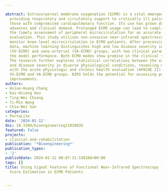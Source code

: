 ---
abstract: Extracorporeal membrane oxygenation (ECMO) is a vital emergency procedure
  providing respiratory and circulatory support to critically ill patients, especially
  those with compromised cardiopulmonary function. Its use has grown due to technological
  advances and clinical demand. Prolonged ECMO usage can lead to complications, necessitating
  the timely assessment of peripheral microcirculation for an accurate physiological
  evaluation. This study utilizes non-invasive near-infrared spectroscopy (NIRS) to
  monitor knee-level microcirculation in ECMO patients. After processing oxygenation
  data, machine learning distinguishes high and low disease severity in the veno-venous
  (VV-ECMO) and veno-arterial (VA-ECMO) groups, with two clinical parameters enhancing
  the model performance. Both ECMO modes show promise in the clinical severity diagnosis.
  The research further explores statistical correlations between the oxygenation data
  and disease severity in diverse physiological conditions, revealing moderate correlations
  with the acute physiologic and chronic health evaluation (APACHE II) scores in the
  VV-ECMO and VA-ECMO groups. NIRS holds the potential for assessing patient condition
  improvements.
authors:
- Hsiao-Huang Chang
- Kai-Hsiang Hou
- Ting-Wei Chiang
- Yi-Min Wang
- Chia-Wei Sun
categories:
- PortaLite
date: '2024-01-12'
doi: 10.3390/bioengineering11010026
featured: false
projects:
- clinical-and-rehabilitation
publication: '*Bioengineering*'
publication_types:
- '2'
publishDate: 2024-01-12 08:07:31.538168+00:00
tags: []
title: Using Signal Features of Functional Near-Infrared Spectroscopy for Acute Physiological
  Score Estimation in ECMO Patients

---
